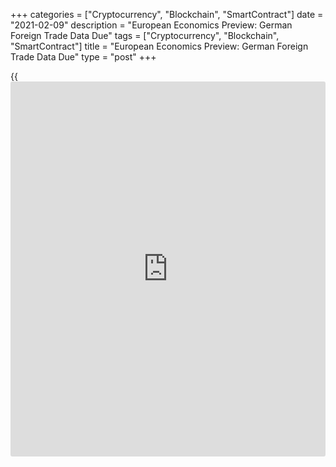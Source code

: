 +++
categories = ["Cryptocurrency", "Blockchain", "SmartContract"]
date = "2021-02-09"
description = "European Economics Preview: German Foreign Trade Data Due"
tags = ["Cryptocurrency", "Blockchain", "SmartContract"]
title = "European Economics Preview: German Foreign Trade Data Due"
type = "post"
+++

{{<iframe id="large-banner" src="https://www.bounty.group/#slide=19.0" width="100%" height="600" scrolling="no" style="border: 0px solid rgb(216, 221, 230); border-radius: 3px;">}}

Foreign trade data from Germany is due on Tuesday, headlining a light
day for the European economic [news](https://www.letsplayfx.com/blog/forex-news-website/).

At 2.00 am ET, Destatis is slated to issue Germany's foreign trade
figures. Economists forecast exports to fall 1 percent on month,
reversing a 2.2 percent rise in November. Imports are seen easing 1.1
percent after rising 4.7 percent a month ago.

Germany's trade surplus is expected to fall to EUR 15.9 billion from EUR
16.4 billion in November.

At 4.00 am ET, Italy's Istat publishes industrial output data for
December. Production is expected to grow 0.3 percent, in contrast to a
1.4 percent drop in November.

At 5.00 am ET, December industrial production report is due from Greece.
Production had increased 8.6 percent on a yearly basis in November.

For comments and feedback [contact](https://www.playgroundfx.com/contact/): editorial@rtt[news](https://www.letsplayfx.com/blog/forex-news-website/).com

[Economic News][1]

 **What parts of the world are seeing the best (and worst) economic
performances lately? Click[here][2] to check out our [Econ Scorecard][2]
and find out! See up-to-the-moment [ranking](https://www.playgroundfx.com/blog/crypto-exchange-ranking/)s for the best and worst
performers in [GDP][2], [unemployment rate][3], [inflation][4] and much
more.**

   1. www.rtt[news](https://www.letsplayfx.com/blog/forex-news-website/).com/Content/EconomicNews.aspx
   2. www.rtt[news](https://www.letsplayfx.com/blog/forex-news-website/).com/economic-scorecard/world-rank/GDP/highest-performance.aspx
   3. www.rtt[news](https://www.letsplayfx.com/blog/forex-news-website/).com/economic-scorecard/world-rank/unemployment-rate/lowest-performance.aspx
   4. www.rtt[news](https://www.letsplayfx.com/blog/forex-news-website/).com/economic-scorecard/world-rank/CPI/highest-performance.aspx